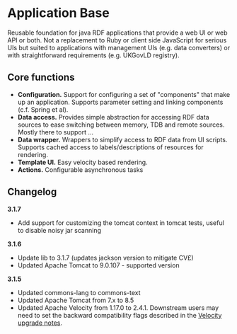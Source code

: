 # Application Base

Reusable foundation for java RDF applications that provide a web UI or web API or both. Not a replacement to Ruby or client side JavaScript for serious UIs but suited to applications with management UIs (e.g. data converters) or with straightforward requirements (e.g. UKGovLD registry).

## Core functions

   * **Configuration.** Support for configuring a set of "components" that make up an application. Supports parameter setting and linking components (c.f. Spring et al).
   * **Data access.**   Provides simple abstraction for accessing RDF data sources to ease switching between memory, TDB and remote sources. Mostly there to support ...
   * **Data wrapper.**  Wrappers to simplify access to RDF data from UI scripts. Supports cached access to labels/descriptions of resources for rendering.
   * **Template UI.**   Easy velocity based rendering. 
   * **Actions.**       Configurable asynchronous tasks

## Changelog

**3.1.7**
   * Add support for customizing the tomcat context in tomcat tests, useful to disable noisy jar scanning

**3.1.6**
   * Update lib to 3.1.7 (updates jackson version to mitigate CV£)
   * Updated Apache Tomcat to 9.0.107 - supported version

**3.1.5**
   * Updated commons-lang to commons-text
   * Updated Apache Tomcat from 7.x to 8.5
   * Updated Apache Velocity from 1.17.0 to 2.4.1. Downstream users may need to set the backward compatibility flags described in the [Velocity upgrade notes](https://velocity.apache.org/engine/2.4.1/upgrading.html#upgrading-from-velocity-17-to-velocity-20).
